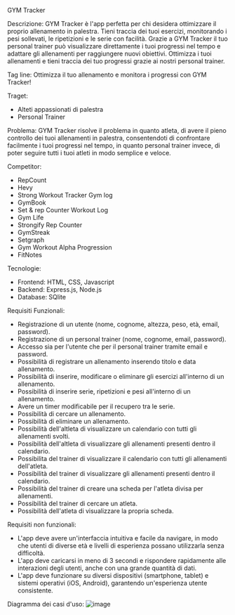 GYM Tracker

Descrizione:
GYM Tracker è l'app perfetta per chi desidera ottimizzare il proprio allenamento in palestra. Tieni traccia dei tuoi esercizi, monitorando i pesi sollevati, le ripetizioni e le serie con facilità. Grazie a GYM Tracker il tuo personal trainer può visualizzare direttamente i tuoi progressi nel tempo e adattare gli allenamenti per raggiungere nuovi obiettivi.  Ottimizza i tuoi allenamenti e tieni traccia dei tuo progressi grazie ai nostri personal trainer.

Tag line: 
Ottimizza il tuo allenamento e monitora i progressi con GYM Tracker!

Traget:
- Alteti appassionati di palestra
- Personal Trainer

Problema: 
GYM Tracker risolve il problema in quanto atleta, di avere il pieno controllo dei tuoi allenamenti in palestra, consentendoti di confrontare facilmente i tuoi progressi nel tempo, in quanto personal trainer invece, di poter seguire tutti i tuoi atleti in modo semplice e veloce.

Competitor:
- RepCount
- Hevy
- Strong Workout Tracker Gym log
- GymBook
- Set & rep Counter Workout Log
- Gym Life
- Strongify Rep Counter
- GymStreak
- Setgraph
- Gym Workout Alpha Progression
- FitNotes

Tecnologie:
- Frontend: HTML, CSS, Javascript
- Backend: Express.js, Node.js
- Database: SQlite

Requisiti Funzionali:
- Registrazione di un utente (nome, cognome, altezza, peso, età, email, password).
- Registrazione di un personal trainer (nome, cognome, email, password).
- Accesso sia per l'utente che per il personal trainer tramite email e password.
- Possibilità di registrare un allenamento inserendo titolo e data allenamento.
- Possibilità di inserire, modificare o eliminare gli esercizi all'interno di un allenamento.
- Possibilità di inserire serie, ripetizioni e pesi all'interno di un allenamento.
- Avere un timer modificabile per il recupero tra le serie.
- Possibilità di cercare un allenamento.
- Possibilità di eliminare un allenamento.
- Possibilità dell'altleta di visualizzare un calendario con tutti gli allenamenti svolti.
- Possibilità dell'altleta di visualizzare gli allenamenti presenti dentro il calendario.
- Possibilita del trainer di visualizzare il calendario con tutti gli allenamenti dell'atleta.
- Possibilità del trainer di visualizzare gli allenamenti presenti dentro il calendario.
- Possibilità del trainer di creare una scheda per l'atleta divisa per allenamenti.
- Possibilità del trainer di cercare un atleta.
- Possibilità dell'atleta di visualizzare la propria scheda.



Requisiti non funzionali:
- L'app deve avere un'interfaccia intuitiva e facile da navigare, in modo che utenti di diverse età e livelli di esperienza possano utilizzarla senza difficoltà.
- L'app deve caricarsi in meno di 3 secondi e rispondere rapidamente alle interazioni degli utenti, anche con una grande quantità di dati.
- L'app deve funzionare su diversi dispositivi (smartphone, tablet) e sistemi operativi (iOS, Android), garantendo un'esperienza utente consistente.
  

Diagramma dei casi d'uso:
![image](https://github.com/user-attachments/assets/b746c9e7-0398-4703-952a-2752b62ef950)























